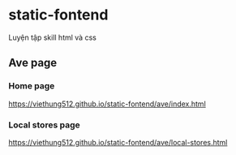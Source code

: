 # static-fontend
Luyện tập skill html và css

## Ave page
### Home page
https://viethung512.github.io/static-fontend/ave/index.html
### Local stores page
https://viethung512.github.io/static-fontend/ave/local-stores.html
